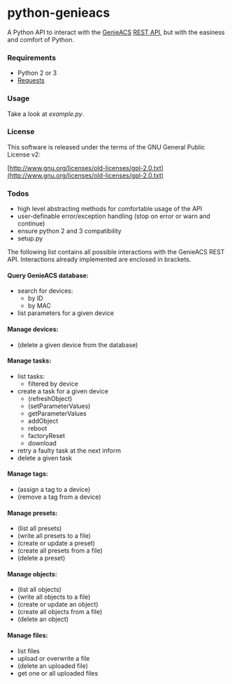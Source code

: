# python-genieacs

A Python API to interact with the [GenieACS](https://github.com/zaidka/genieacs) [REST API](https://github.com/zaidka/genieacs/wiki/API-Reference), but with the easiness and comfort of Python.

### Requirements

* Python 2 or 3
* [Requests](http://python-requests.org/)

### Usage

Take a look at *example.py*.

### License

This software is released under the terms of the
GNU General Public License v2:

[http://www.gnu.org/licenses/old-licenses/gpl-2.0.txt](http://www.gnu.org/licenses/old-licenses/gpl-2.0.txt)

### Todos

* high level abstracting methods for comfortable usage of the API
* user-definable error/exception handling (stop on error or warn and continue)
* ensure python 2 and 3 compatibility
* setup.py

The following list contains all possible interactions with the GenieACS REST API. Interactions already implemented are enclosed in brackets.

#### Query GenieACS database:

* search for devices:
  * by ID
  * by MAC
* list parameters for a given device

#### Manage devices:

* (delete a given device from the database)

#### Manage tasks:

* list tasks:
  * filtered by device
* create a task for a given device
  * (refreshObject)
  * (setParameterValues)
  * getParameterValues
  * addObject
  * reboot
  * factoryReset
  * download
* retry a faulty task at the next inform
* delete a given task

#### Manage tags:

* (assign a tag to a device)
* (remove a tag from a device)

#### Manage presets:

* (list all presets)
* (write all presets to a file)
* (create or update a preset)
* (create all presets from a file)
* (delete a preset)

#### Manage objects:

* (list all objects)
* (write all objects to a file)
* (create or update an object)
* (create all objects from a file)
* (delete an object)

#### Manage files:

* list files
* upload or overwrite a file
* (delete an uploaded file)
* get one or all uploaded files
